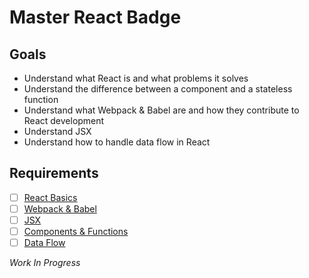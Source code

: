 # Master React Badge

## Goals

- Understand what React is and what problems it solves
- Understand the difference between a component and a stateless function
- Understand what Webpack & Babel are and how they contribute to React development
- Understand JSX
- Understand how to handle data flow in React

## Requirements

- [ ] [React Basics](react/basics.md)
- [ ] [Webpack & Babel](react/webpack.md)
- [ ] [JSX](react/jsx.md)
- [ ] [Components & Functions](react/components.md)
- [ ] [Data Flow](react/data-flow.md)

*Work In Progress*
